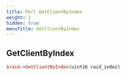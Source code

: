 ```yaml
---
title: Perl GetClientByIndex
weight: 1
hidden: true
menuTitle: GetClientByIndex
---
```

## GetClientByIndex
```perl
$raid->GetClientByIndex(uint16 raid_indez)
```